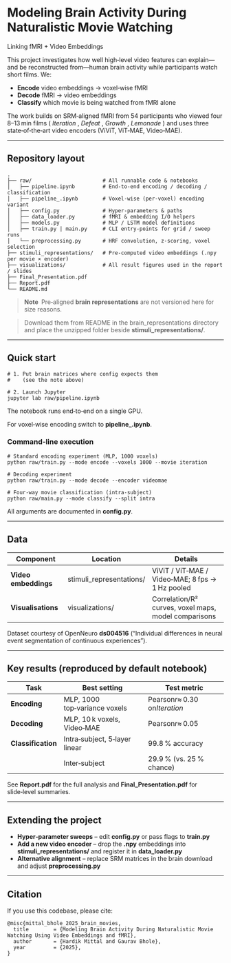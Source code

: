 # **Modeling Brain Activity During Naturalistic Movie Watching**

Linking fMRI  +  Video Embeddings

This project investigates how well high‑level video features can explain—and be reconstructed from—human brain activity while participants watch short films. We:

* **Encode** video embeddings → voxel‑wise fMRI
* **Decode** fMRI → video embeddings
* **Classify** which movie is being watched from fMRI alone

The work builds on SRM‑aligned fMRI from 54 participants who viewed four 8–13 min films ( *Iteration* ,  *Defeat* ,  *Growth* ,  *Lemonade* ) and uses three state‑of‑the‑art video encoders (ViViT, ViT‑MAE, Video‑MAE).

---

## **Repository layout**

```
.
├── raw/                       # All runnable code & notebooks
│   ├── pipeline.ipynb         # End‑to‑end encoding / decoding / classification
│   ├── pipeline_.ipynb        # Voxel‑wise (per‑voxel) encoding variant
│   ├── config.py              # Hyper‑parameters & paths
│   ├── data_loader.py         # fMRI & embedding I/O helpers
│   ├── models.py              # MLP / LSTM model definitions
│   ├── train.py | main.py     # CLI entry‑points for grid / sweep runs
│   └── preprocessing.py       # HRF convolution, z‑scoring, voxel selection
├── stimuli_representations/   # Pre‑computed video embeddings (.npy per movie × encoder)
├── visualizations/            # All result figures used in the report / slides
├── Final_Presentation.pdf
├── Report.pdf
└── README.md                  
```

> **Note** Pre‑aligned **brain representations** are not versioned here for size reasons.

> Download them from README in the brain_representations directory and place the unzipped folder beside **stimuli_representations/**.

---

## **Quick start**

```
# 1. Put brain matrices where config expects them
#    (see the note above)

# 2. Launch Jupyter
jupyter lab raw/pipeline.ipynb
```

The notebook runs end‑to‑end on a single GPU.

For voxel‑wise encoding switch to **pipeline_.ipynb**.

### **Command‑line execution**

```
# Standard encoding experiment (MLP, 1000 voxels)
python raw/train.py --mode encode --voxels 1000 --movie iteration

# Decoding experiment
python raw/train.py --mode decode --encoder videomae

# Four‑way movie classification (intra‑subject)
python raw/main.py --mode classify --split intra
```

All arguments are documented in **config.py**.

---

## **Data**

| **Component**           | **Location**              | **Details**                                     |
| ----------------------------- | ------------------------------- | ----------------------------------------------------- |
| **Video embeddings**    | stimuli_representations/        | ViViT / ViT‑MAE / Video‑MAE; 8 fps → 1 Hz pooled |
| **Visualisations**      | visualizations/                 | Correlation/R² curves, voxel maps, model comparisons |

Dataset courtesy of OpenNeuro **ds004516** (“Individual differences in neural event segmentation of continuous experiences”).

---

## **Key results (reproduced by default notebook)**

| **Task**           | **Best setting**          | **Test metric**                |
| ------------------------ | ------------------------------- | ------------------------------------ |
| **Encoding**       | MLP, 1000 top‑variance voxels  | Pearson*r*≈ 0.30 on*Iteration* |
| **Decoding**       | MLP, 10 k voxels, Video‑MAE   | Pearson*r*≈ 0.05                 |
| **Classification** | Intra‑subject, 5‑layer linear | 99.8 % accuracy                  |
|                          | Inter‑subject                  | 29.9 % (vs. 25 % chance)           |

See **Report.pdf** for the full analysis and **Final_Presentation.pdf** for slide‑level summaries.

---

## **Extending the project**

* **Hyper‑parameter sweeps** – edit **config.py** or pass flags to **train.py**
* **Add a new video encoder** – drop the **.npy** embeddings into **stimuli_representations/** and register it in **data_loader.py**
* **Alternative alignment** – replace SRM matrices in the brain download and adjust **preprocessing.py**

---

## **Citation**

If you use this codebase, please cite:

```
@misc{mittal_bhole_2025_brain_movies,
  title        = {Modeling Brain Activity During Naturalistic Movie Watching Using Video Embeddings and fMRI},
  author       = {Hardik Mittal and Gaurav Bhole},
  year         = {2025},
}
```
